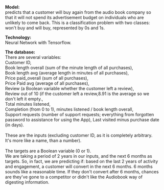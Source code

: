 __Model:__<br />
predicts that a customer will buy again from the audio book company so that it will not spend its advertisement budget on individuals who are unlikely to come back.
This is a classification problem with two classes: won't buy and will buy, represented by 0s and 1s.<br />

__Technology:__<br />
Neural Network with Tensorflow.<br />


__The database:__<br />
There are several variables: <br />
Customer ID, <br />
Book length overall (sum of the minute length of all purchases), <br />
Book length avg (average length in minutes of all purchases), <br />
Price paid_overall (sum of all purchases),<br />
Price Paid avg (average of all purchases), <br />
Review (a Boolean variable whether the customer left a review), <br />
Review out of 10 (if the customer left a review,8.91 is the average so we don't left it empty., <br />
Total minutes listened,<br />
Completion (from 0 to 1), minutes listened / book length overall,<br />
Support requests (number of support requests; everything from forgotten password to assistance for using the App), Last visited minus purchase date (in days).<br />
<br />
These are the inputs (excluding customer ID, as it is completely arbitrary. It's more like a name, than a number).<br />
<br />
The targets are a Boolean variable (0 or 1). <br />
We are taking a period of 2 years in our inputs, and the next 6 months as targets. So, in fact, we are predicting if: based on the last 2 years of activity and engagement, a customer will convert in the next 6 months. 6 months sounds like a reasonable time. If they don't convert after 6 months, chances are they've gone to a competitor or didn't like the Audiobook way of digesting information.<br />

